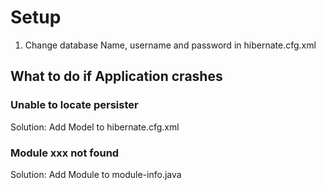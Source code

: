 # Setup

1. Change database Name, username and password in hibernate.cfg.xml

## What to do if Application crashes

### Unable to locate persister 
Solution: Add Model to hibernate.cfg.xml

### Module xxx not found
Solution: Add Module to module-info.java